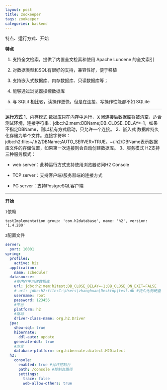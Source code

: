 ```yaml
---
layout: post
title: zookeeper
tags: zookeeper
categories: backend
---
```


特点、运行方式、开始

**特点**

1. 支持全文检索，提供了内置全文检索和使用 Apache Luncene 的全文索引

2. 对数据类型和SQL有很好的支持，兼容性好，便于移植

3. 支持嵌入式数据库、内存数据库、只读数据库等；

4. 能够通过浏览器操控数据库

5. 与 SQLit 相比较，读操作更快，但是在连接、写操作性能都不如 SQLite

---

**运行方式**
1、内存模式
数据库只在内存中运行，关闭连接后数据库将被清空，适合测试环境，连接字符串：jdbc:h2:mem:DBName;DB_CLOSE_DELAY=-1，如果不指定DBName，则以私有方式启动，只允许一个连接。
2、嵌入式
数据库持久化存储为单个文件。连接字符串：jdbc:h2:file:~/.h2/DBName;AUTO_SERVER=TRUE。~/.h2/DBName表示数据库文件的存储位置，如果第一次连接则会自动创建数据库。
3、服务模式
H2支持三种服务模式：

- web server：此种运行方式支持使用浏览器访问H2 Console

- TCP server：支持客户端/服务器端的连接方式

- PG server：支持PostgreSQL客户端

---

**开始**

`1`依赖

```
testImplementation group: 'com.h2database', name: 'h2', version: '1.4.200'
```

`2`配置文件

```yml
server:
  port: 10001
spring:
  profiles:
    active: biz
  application:
    name: scheduler
  datasource:
    #在内存中创建数据库
    url: jdbc:h2:mem:h2test;DB_CLOSE_DELAY=-1;DB_CLOSE_ON_EXIT=FALSE
    # url: jdbc:h2:file:C:\Users\zhanghuan\Desktop\test.db #持久化到硬盘
    username: root
    password: 123456
    #平台
    platform: h2
    #驱动
    driver-class-name: org.h2.Driver
  jpa:
    show-sql: true
    hibernate:
      ddl-auto: update
    generate-ddl: true
    #方言
    database-platform: org.hibernate.dialect.H2Dialect
  h2:
    console:
      enabled: true #允许控制台
      path: /console #控制台路径
      settings:
        trace: false
        web-allow-others: true
```

